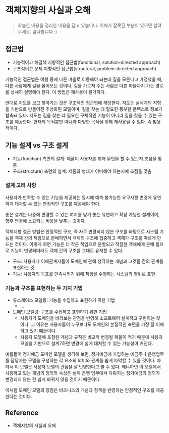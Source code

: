 # 객체지향의 사실과 오해

> 학습한 내용을 정리한 내용을 담고 있습니다. 이해가 잘못된 부분이 있으면 알려주세요. 감사합니다 :)

## 접근법

- 기능적이고 해결책 지향적인 접근법(functional, solution-directed approach)
- 구조적이고 문제 지향적인 접근법(structural, problem-directed approach)

기능적인 접근법은 여행 중에 다른 마을로 이동해야 되는데 길을 모른다고 가정했을 때, 다른 사람에게 길을 물어보는 것이다. 길을 가르쳐 주는 사람은 다른 마을까지 가는 경로를 상세히 설명해야 한다. 이 방법은 재사용이 불가하다.

반대로 지도를 보고 찾아가는 것은 구조적인 접근법에 해당한다. 지도는 실세계의 지형을 기반으로 만들어진 추상화된 모델이며, 길을 찾는 데 필요한 풍부한 콘텍스트 정보가 함축돼 있다. 지도는 길을 찾는 데 필요한 구체적인 기능이 아니라 길을 찾을 수 있는 구조를 제공한다. 현재의 목적뿐만 아니라 다양한 목적을 위해 재사용될 수 있다. 즉 범용적이다.

## 기능 설계 vs 구조 설계

- 기능(function) 측면의 설계: 제품이 사용자를 위해 무엇을 할 수 있는지 초점을 맞춤
- 구조(structure) 측면의 설계: 제품의 형태가 어떠해야 하는지에 초점을 맞춤

### 설계 고려 사항

사용자가 만족할 수 있는 기능을 제공하는 동시에 예측 불가능한 요구사항 변경에 유연하게 대처할 수 있는 안정적인 구조를 제공해야 한다.

좋은 설계는 나중에 변경할 수 있는 여지를 남겨 놓는 유연하고 확장 가능한 설계이며, 향후 변경에 소요되는 비용을 낮추는 것이다.

객체지향 접근 방법은 안정적인 구조, 즉 자주 변경되지 않은 구조를 바탕으로 시스템 기능을 객체 간의 책임으로 분배하면서 객체의 구조에 집중하고 객체가 구조를 따르게 만드는 것이다. 이렇게 하면 기능은 더 작은 책임으로 분할되고 적절한 객체에게 분배 됨으로 기능이 변경되더라도 객체 간의 구조를 그대로 유지할 수 있다.

- 구조: 사용자나 이해관계자들이 도메인에 관해 생각하는 개념과 그것들 간의 관계를 표현하는 것
- 기능: 사용자의 목표를 만족시키기 위해 책임을 수행하는 시스템의 행위로 표현

### 기능과 구조를 표현하는 두 가지 기법

- 유스케이스 모델링: 기능을 수집하고 표현하기 위한 기법
  - ...
- 도메인 모델링: 구조를 수집하고 표현하기 위한 기법
  - 사용자가 도메인을 바라보는 관점을 반영해 소프트웨어 설계하고 구현하는 것이다. 그 이유는 사용자들이 누구보다도 도메인의 본질적인 측면을 가장 잘 이해하고 있기 떄문이다.
  - 사용자 모델에 포함된 개념과 규칙은 비교적 변경될 확율이 적기 때문에 사용자 모델을 기반으로 설계7하면 변경에 쉽게 대처할 수 있는 가능성이 커진다.

예를들어 정기예금 도메인 모델을 생각해 보면, 정기예금에 가입하는 예금주나 은행업무를 담당자는 모델을 구성하는 각 요소의 의미와 관계를 쉽게 파악할 수 있을 것이다. 따라서 이 모델은 사용자 모델의 관점을 잘 반영한다고 볼 수 있다. 왜냐하면 이 모델에서 사용하고 있는 개념의 정의와 속성은 실제 은행 업무에서 다뤄지는 정기예금의 정의가 변경되지 않는 한 쉽게 바뀌지 않을 것이기 때문이다.

이처럼 도메인 모델의 장점은 비즈니스의 개념과 정책을 반영하는 안정적인 구조를 제공한다는 것이다.

## Reference

- 객체지향의 사실과 오해
